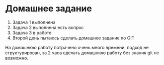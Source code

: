 # Домашнее задание
1. Задача 1 выполнена
2. Задача 2 выполнена есть вопрос
3. Задача 3 в работе
4. Второй день пытаюсь сделать домашнее задание по GIT
   
На домашнюю работу потрачено очень много времени, подход не структурирован, за 2 часа сделать домашнюю работу без знания git не возможно.
